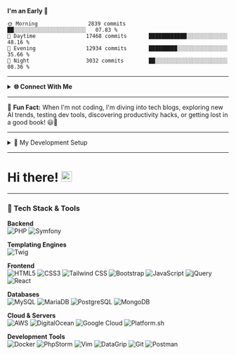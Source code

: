 **I'm an Early 🐤**

```text
🌞 Morning                2839 commits        ██░░░░░░░░░░░░░░░░░░░░░░░   07.83 % 
🌆 Daytime                17468 commits       ████████████░░░░░░░░░░░░░   48.16 % 
🌃 Evening                12934 commits       █████████░░░░░░░░░░░░░░░░   35.66 % 
🌙 Night                  3032 commits        ██░░░░░░░░░░░░░░░░░░░░░░░   08.36 % 
```
---


<details>
    <summary><strong>🌐 Connect With Me</strong></summary>

[![Stack Overflow](https://img.shields.io/badge/-Stack%20Overflow-FE7A16?style=flat&logo=stack-overflow&logoColor=white)](https://stackoverflow.com/users/2986944/habibun)
[![X](https://img.shields.io/badge/-X-000000?style=flat&logo=x&logoColor=white)](https://x.com/HabibunNoby)
[![GitLab](https://img.shields.io/badge/-GitLab-FCA121?style=flat&logo=gitlab&logoColor=white)](http://gitlab.eoninfosys.com/habibun)
[![LinkedIn](https://img.shields.io/badge/-LinkedIn-0072b1?style=flat&logo=linkedin&logoColor=white)](https://www.linkedin.com/in/habibun/)
</details>


---
📖 **Fun Fact:** When I'm not coding, I'm diving into tech blogs, exploring new AI trends, testing dev tools, discovering productivity hacks, or getting lost in a good book! 😃🚀  


---
<details>
<summary>🚀 My Development Setup</summary>

- **OS**: Ubuntu
- **Terminal**: GNOME Terminal
- **Browser**: Google Chrome
- **IDEs**: PhpStorm, DataGrip
- **Containerization**: Docker
- **Stay Updated**: Dev.to, Medium, LinkedIn, X, GitHub

🚀 Check out my **[PhpStorm Configurations](https://github.com/habibun/phpstorm-settings)**  
🚀 Check out my **[DataGrip Configurations](https://github.com/habibun/datagrip-settings)**
</details>

---
# Hi there! <img src="https://user-images.githubusercontent.com/1303154/88677602-1635ba80-d120-11ea-84d8-d263ba5fc3c0.gif" width="24px" alt="hi">


---


### 🚀 Tech Stack & Tools

**Backend**  
![PHP](https://img.shields.io/badge/-PHP-777BB4?style=flat&logo=php&logoColor=white)
![Symfony](https://img.shields.io/badge/-Symfony-000000?style=flat&logo=symfony&logoColor=white)


**Templating Engines**  
![Twig](https://img.shields.io/badge/-Twig-000000?style=flat&logo=twig&logoColor=white)


**Frontend**  
![HTML5](https://img.shields.io/badge/-HTML5-E34F26?style=flat&logo=html5&logoColor=white)
![CSS3](https://img.shields.io/badge/-CSS3-1572B6?style=flat&logo=css3&logoColor=white)
![Tailwind CSS](https://img.shields.io/badge/-Tailwind%20CSS-38B2AC?style=flat&logo=tailwindcss&logoColor=white)
![Bootstrap](https://img.shields.io/badge/-Bootstrap-563D7C?style=flat&logo=bootstrap&logoColor=white)
![JavaScript](https://img.shields.io/badge/-JavaScript-F7DF1E?style=flat&logo=javascript&logoColor=black)
![jQuery](https://img.shields.io/badge/-jQuery-0769AD?style=flat&logo=jquery&logoColor=white)
![React](https://img.shields.io/badge/-React-61DAFB?style=flat&logo=react&logoColor=black)


**Databases**  
![MySQL](https://img.shields.io/badge/-MySQL-4479A1?style=flat&logo=mysql&logoColor=white)
![MariaDB](https://img.shields.io/badge/-MariaDB-003545?style=flat&logo=mariadb&logoColor=white)
![PostgreSQL](https://img.shields.io/badge/-PostgreSQL-336791?style=flat&logo=postgresql&logoColor=white)
![MongoDB](https://img.shields.io/badge/-MongoDB-47A248?style=flat&logo=mongodb&logoColor=white)


**Cloud & Servers**  
![AWS](https://img.shields.io/badge/-AWS-232F3E?style=flat&logo=amazon-aws&logoColor=white)
![DigitalOcean](https://img.shields.io/badge/-DigitalOcean-0080FF?style=flat&logo=digitalocean&logoColor=white)
![Google Cloud](https://img.shields.io/badge/-Google%20Cloud-4285F4?style=flat&logo=googlecloud&logoColor=white)
![Platform.sh](https://img.shields.io/badge/-Platform.sh-0097FF?style=flat&logo=platform-sh&logoColor=white)


**Development Tools**  
![Docker](https://img.shields.io/badge/-Docker-2496ED?style=flat&logo=docker&logoColor=white)
![PhpStorm](https://img.shields.io/badge/-PhpStorm-000000?style=flat&logo=phpstorm&logoColor=white)
![Vim](https://img.shields.io/badge/-Vim-019733?style=flat&logo=vim&logoColor=white)
![DataGrip](https://img.shields.io/badge/-DataGrip-000000?style=flat&logo=datagrip&logoColor=white)
![Git](https://img.shields.io/badge/-Git-F05032?style=flat&logo=git&logoColor=white)
![Postman](https://img.shields.io/badge/-Postman-FF6C37?style=flat&logo=postman&logoColor=white)
